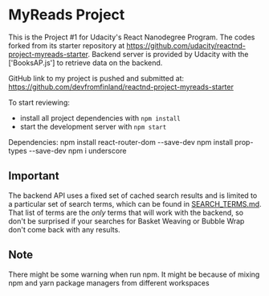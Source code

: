 # MyReads Project

This is the Project #1 for Udacity's React Nanodegree Program. The codes forked from its starter repository at https://github.com/udacity/reactnd-project-myreads-starter. Backend server is provided by Udacity with the ['BooksAP.js'] to retrieve data on the backend.

GitHub link to my project is pushed and submitted at: https://github.com/devfromfinland/reactnd-project-myreads-starter

To start reviewing:
* install all project dependencies with `npm install`
* start the development server with `npm start`

Dependencies:
npm install react-router-dom --save-dev
npm install prop-types --save-dev
npm i underscore

## Important
The backend API uses a fixed set of cached search results and is limited to a particular set of search terms, which can be found in [SEARCH_TERMS.md](SEARCH_TERMS.md). That list of terms are the _only_ terms that will work with the backend, so don't be surprised if your searches for Basket Weaving or Bubble Wrap don't come back with any results.

## Note
There might be some warning when run npm. It might be because of mixing npm and yarn package managers from different workspaces